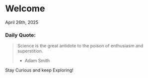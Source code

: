 # Welcome

April 26th, 2025

### Daily Quote:
> Science is the great antidote to the poison of enthusiasm and superstition.
> 	- Adam Smith

Stay Curious and keep Exploring!

